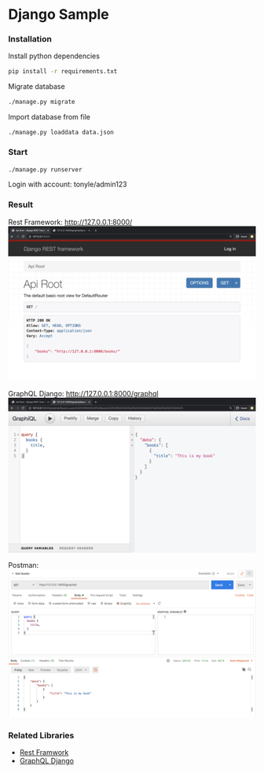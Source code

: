 # Django Sample

### Installation

Install python dependencies
```bash
pip install -r requirements.txt 
```

Migrate database
```bash
./manage.py migrate
```

Import database from file
```base
./manage.py loaddata data.json
```

### Start
```bash
./manage.py runserver
```

Login with account: tonyle/admin123

### Result
Rest Framework: http://127.0.0.1:8000/
![Rest Framework View](./assets/images/rest_framework.png)

GraphQL Django: http://127.0.0.1:8000/graphql
![Graph Django View](./assets/images/graphql-django.png)

Postman:
![Postman](./assets/images/postman.png)


### Related Libraries
- [Rest Framwork](https://www.django-rest-framework.org/)
- [GraphQL Django](https://github.com/graphql-python/graphene-django)
  